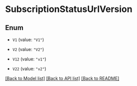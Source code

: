 # SubscriptionStatusUrlVersion

## Enum


* `V1` (value: `"V1"`)

* `V2` (value: `"V2"`)

* `V12` (value: `"v1"`)

* `V22` (value: `"v2"`)


[[Back to Model list]](../README.md#documentation-for-models) [[Back to API list]](../README.md#documentation-for-api-endpoints) [[Back to README]](../README.md)


